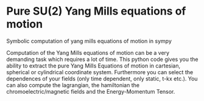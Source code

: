 # Pure SU(2) Yang Mills equations of motion 
 Symbolic computation of yang mills equations of motion in sympy


Computation of the Yang Mills equations of motion can be a very demanding task which requires 
a lot of time. This python code gives you the ability to extract the pure Yang Mills Equations of motion
in cartesian, spherical or cylindrical coordinate system. Furthermore you can select the dependences
of your fields (only time dependent, only static, t-kx etc.). You can also compute the lagrangian, the hamiltonian
the chromoelectric/magnetic fields and the Energy-Momentum Tensor.
